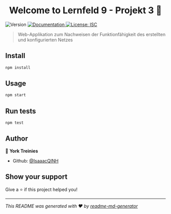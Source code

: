 <h1 align="center">Welcome to Lernfeld 9 - Projekt 3 👋</h1>
<p>
  <img alt="Version" src="https://img.shields.io/badge/version-1.0.0-blue.svg?cacheSeconds=2592000" />
  <a href="https://rb.gy/ywb51l" target="_blank">
    <img alt="Documentation" src="https://img.shields.io/badge/documentation-yes-brightgreen.svg" />
  </a>
  <a href="#" target="_blank">
    <img alt="License: ISC" src="https://img.shields.io/badge/License-ISC-yellow.svg" />
  </a>
</p>

> Web-Applikation zum Nachweisen der Funktionfähigkeit des erstellten und konfigurierten Netzes

## Install

```sh
npm install
```

## Usage

```sh
npm start
```

## Run tests

```sh
npm test
```

## Author

👤 **York Treinies**

* Github: [@IsaaacQINH](https://github.com/IsaaacQINH)

## Show your support

Give a ⭐️ if this project helped you!

***
_This README was generated with ❤️ by [readme-md-generator](https://github.com/kefranabg/readme-md-generator)_